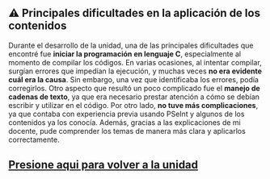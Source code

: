 ## ⚠️ Principales dificultades en la aplicación de los contenidos

Durante el desarrollo de la unidad, una de las principales dificultades que encontré fue **iniciar la programación en lenguaje C**, especialmente al momento de compilar los códigos. En varias ocasiones, al intentar compilar, surgían errores que impedían la ejecución, y muchas veces **no era evidente cuál era la causa**. Sin embargo, una vez que identificaba los errores, podía corregirlos.
Otro aspecto que resultó un poco complicado fue el **manejo de cadenas de texto**, ya que era necesario prestar atención a cómo se debían escribir y utilizar en el código.
Por otro lado, **no tuve más complicaciones**, ya que contaba con experiencia previa usando PSeInt y algunos de los contenidos ya los conocía. Además, gracias a las explicaciones de mi docente, pude comprender los temas de manera más clara y aplicarlos correctamente.

[Presione aqui para volver a la unidad](Unidad1.md)
-----



